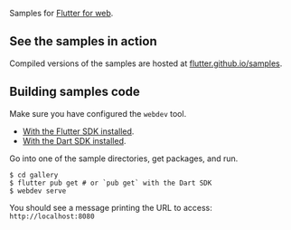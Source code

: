 Samples for [Flutter for web](https://flutter.dev/web).

## See the samples in action

Compiled versions of the samples are hosted at [flutter.github.io/samples](https://flutter.github.io/samples/).

## Building samples code

Make sure you have configured the `webdev` tool.

- [With the Flutter SDK installed](https://github.com/flutter/flutter_web#install-the-flutter_web-build-tools).
- [With the Dart SDK installed](https://dart.dev/tools/webdev#using-webdev-and-build_runner-commands).

Go into one of the sample directories, get packages, and run.

```console
$ cd gallery
$ flutter pub get # or `pub get` with the Dart SDK
$ webdev serve
```

You should see a message printing the URL to access: `http://localhost:8080`
